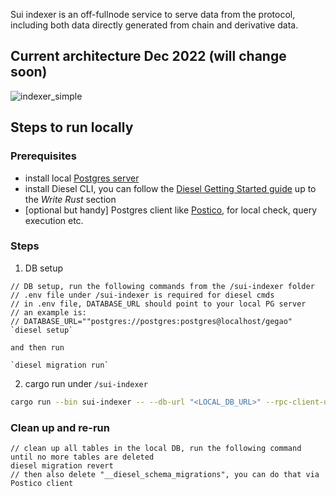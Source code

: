 Sui indexer is an off-fullnode service to serve data from the protocol, including both data directly generated from chain and derivative data.

## Current architecture Dec 2022 (will change soon)
![indexer_simple](https://user-images.githubusercontent.com/106119108/209000367-4c7d23d8-fef2-4485-8472-89c31f0e2d62.png)

## Steps to run locally
### Prerequisites
- install local [Postgres server](https://www.postgresql.org/download/)
- install Diesel CLI, you can follow the [Diesel Getting Started guide](https://diesel.rs/guides/getting-started) up to the *Write Rust* section
- [optional but handy] Postgres client like [Postico](https://eggerapps.at/postico2/), for local check, query execution etc.

### Steps
1. DB setup
  ```
// DB setup, run the following commands from the /sui-indexer folder
// .env file under /sui-indexer is required for diesel cmds
// in .env file, DATABASE_URL should point to your local PG server
// an example is:
// DATABASE_URL=""postgres://postgres:postgres@localhost/gegao"
`diesel setup`

and then run 

`diesel migration run`
  ```
2. cargo run under `/sui-indexer`
  ```sh
  cargo run --bin sui-indexer -- --db-url "<LOCAL_DB_URL>" --rpc-client-url "https://fullnode.devnet.sui.io:443"
  ```
  
### Clean up and re-run
  ```
  // clean up all tables in the local DB, run the following command until no more tables are deleted
  diesel migration revert
  // then also delete "__diesel_schema_migrations", you can do that via Postico client
  ```

